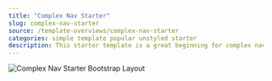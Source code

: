 ```yaml
---
title: "Complex Nav Starter"
slug: complex-nav-starter
source: /template-overviews/complex-nav-starter
categories: simple template popular unstyled starter
description: This starter template is a great beginning for complex navs.
---
```


<img src="/img/complex-nav-starter.jpg" class="img-responsive" alt="Complex Nav Starter Bootstrap Layout">
